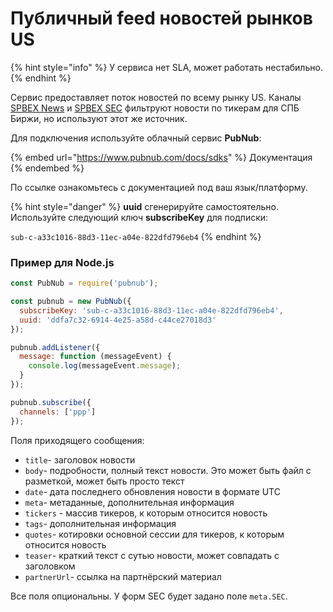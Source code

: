 # Публичный feed новостей рынков US

{% hint style="info" %}
У сервиса нет SLA, может работать нестабильно.
{% endhint %}

Сервис предоставляет поток новостей по всему рынку US. Каналы [SPBEX News](telegram-resources/spbex-news.md) и [SPBEX SEC](telegram-resources/spbex-sec.md) фильтруют новости по тикерам для СПБ Биржи, но используют этот же источник.

Для подключения используйте облачный сервис **PubNub**:

{% embed url="https://www.pubnub.com/docs/sdks" %}
Документация
{% endembed %}

&#x20;По ссылке ознакомьтесь с документацией под ваш язык/платформу.

{% hint style="danger" %}
**uuid** сгенерируйте самостоятельно. Используйте следующий ключ **subscribeKey** для подписки:

`sub-c-a33c1016-88d3-11ec-a04e-822dfd796eb4`
{% endhint %}

### Пример для Node.js

```javascript
const PubNub = require('pubnub');

const pubnub = new PubNub({
  subscribeKey: 'sub-c-a33c1016-88d3-11ec-a04e-822dfd796eb4',
  uuid: 'ddfa7c32-6914-4e25-a58d-c44ce27018d3'
});

pubnub.addListener({
  message: function (messageEvent) {
    console.log(messageEvent.message);
  }
});

pubnub.subscribe({
  channels: ['ppp']
});

```

Поля приходящего сообщения:

* `title`- заголовок новости
* `body`- подробности, полный текст новости. Это может быть файл с разметкой, может быть просто текст
* `date`- дата последнего обновления новости в формате UTC
* `meta`- метаданные, дополнительная информация
* `tickers` - массив тикеров, к которым относится новость
* `tags`- дополнительная информация
* `quotes`- котировки основной сессии для тикеров, к которым относится новость
* `teaser`- краткий текст с сутью новости, может совпадать с заголовком
* `partnerUrl`- ссылка на партнёрский материал

Все поля опциональны. У форм SEC будет задано поле `meta.SEC`.
